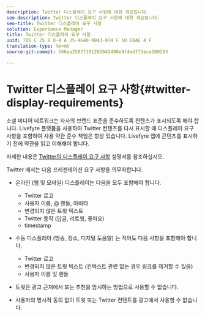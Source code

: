 ```yaml
---
description: Twitter 디스플레이 요구 사항에 대한 개요입니다.
seo-description: Twitter 디스플레이 요구 사항에 대한 개요입니다.
seo-title: Twitter 디스플레이 요구 사항
solution: Experience Manager
title: Twitter 디스플레이 요구 사항
uuid: 705 C 25 B 8-4 A 25-4640-9843-074 F 50 EBAE 4 F
translation-type: tm+mt
source-git-commit: 566ea2587f101202045488e9f4edf73ece100293

---
```



# Twitter 디스플레이 요구 사항{#twitter-display-requirements}

소셜 미디어 네트워크는 자사의 브랜드 표준을 준수하도록 컨텐츠가 표시되도록 해야 합니다. Livefyre 플랫폼을 사용하여 Twitter 컨텐츠를 다시 표시할 때 디스플레이 요구 사항을 포함하여 사용 약관 준수 책임은 항상 있습니다. Livefyre 앱에 콘텐츠를 표시하기 전에 약관을 읽고 이해해야 합니다.

자세한 내용은 [Twitter의 디스플레이 요구 사항](https://about.twitter.com/company/display-requirements) 설명서를 참조하십시오.

Twitter 에서는 다음 프레젠테이션 요구 사항을 의무화합니다.

* 온라인 (웹 및 모바일) 디스플레이는 다음을 모두 포함해야 합니다.

   * Twitter 로고
   * 사용자 이름, @ 핸들, 아바타
   * 변경되지 않은 트윗 텍스트
   * Twitter 동작 (답글, 리트윗, 좋아요)
   * timestamp

* 수동 디스플레이 (방송, 장소, 디지털 도움말) 는 적어도 다음 사항을 포함해야 합니다.

   * Twitter 로고
   * 변경되지 않은 트윗 텍스트 (컨텍스트 관련 없는 경우 링크를 제거할 수 있음)
   * 사용자 이름 및 핸들

* 트윗은 광고 근처에서 또는 추천을 암시하는 방법으로 사용할 수 없습니다.
* 사용자의 명시적 동의 없이 트윗 또는 Twitter 컨텐트를 광고에서 사용할 수 없습니다.
